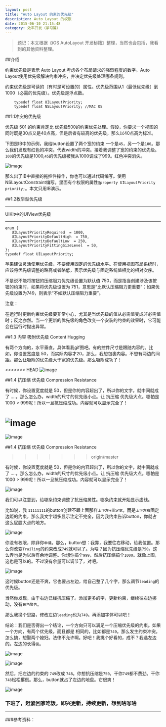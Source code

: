 ```yaml
---
layout: post
title: "Auto Layout 约束的优先级"
description: Auto Layout 的权限
date: 2015-06-10 21:15:48
category: 效率开发（学习篇）
---
```

> 题记：本文根据《iOS AutoLayout 开发秘籍》整理，当然也会包括，我看到的其他资料整理。


##介绍


约束优先级是表示 Auto Layout 考虑各个布局请求的强烈程度的数字。Auto Layout使用优先级解决约束冲突，并决定优先级处理哪条规则。

约束优先级是可读的（有时是可设置的）属性。优先级范围从1（最低优先级）到1000（必需的优先级）。优先级是浮点数。

```
	typedef float UILayoutPriority;
	typedef float NSLayoutPriority; //MAC OS
```


##1.1冲突的优先级

优先级 501 的约束肯定比 优先级500的约束优先处理。假设，你要求一个视图的同时既是30点又是40点高，但是后者有较高的优先级，那么以40点高为标准。

下图是IB中的示例，我给button设置了两个宽的约束 一个是`45`，另一个是`100`。那么我们发现有红色的冲突。代表width的冲突。接着我调整了宽的约束的优先级。`100`的优先级是1000,`45`的优先级被我从1000调成了999。红色冲突消失。


![image](/images/priority/priority01.gif)

那么出了IB中直接的拖控件操作，你也可以通过代码编写。使用NSLayoutConstraint编写。里面有个权限的属性`@property UILayoutPriority priority;`。本文只用IB演示。


##1.2枚举型优先级

----

UIKit中的UIView优先级

----
```
enum {
   UILayoutPriorityRequired  = 1000,
   UILayoutPriorityDefaultHigh  = 750,
   UILayoutPriorityDefaultLow  = 250,
   UILayoutPriorityFittingSizeLevel  = 50,
};
typedef float UILayoutPriority;

```

苹果建议灵活使用优先级，不要使用固定的优先级水平。在使用视图布局系统时，应该将优先级调整的略高或者略低，表示优先级与固定系统值相比的相对次序。

不是说不能将按钮的压缩阻力优先级设置为默认值 750，而是指当创建涉及该按钮的约束时，如果将优先级设置为 751，意思是“比默认压缩阻力更重要”：如果优先级设置为749，则表示“不如默认压缩阻力重要”。

注意：

在运行时更新约束优先级要非常小心，尤其是当优先级的值从必需值变成非必需值时；反之亦然。当一个更新的优先级的角色改变一个安装的约束的效果时，它可能会在运行时抛出异常。

##1.3 内容 吸附优先级 Content Hugging

有两个方向的，水平垂直，具体看我gif图吧。有的控件尺寸是跟随内容的。比如，你设置宽度是 50，而实际内容才20，那么，我想包裹内容。不想有两边的间距。那么让吸附的优先级大于宽的优先级。那么吸附成功了！

<<<<<<< HEAD
![image](/images/xifu.gif)

##1.4 抗压缩 优先级 Compression Resistance

有时候，你设置宽度就是  50，但是你的内容超出了，所以你的文字，就中间就成了 ....，那么怎么办，width的尺寸的优先级小点。让 抗压缩 优先级大点。哪怕是 1000 > 999呢！所以一旦抗压缩成功。内容就可以显示完全了！

![image](/images/yasuo.gif)
=======
![image](/images/priority/xifu.gif)

##1.4 抗压缩 优先级 Compression Resistance
>>>>>>> origin/master

有时候，你设置宽度就是  50，但是你的内容超出了，所以你的文字，就中间就成了 ....，那么怎么办，width的尺寸的优先级小点。让 抗压缩 优先级大点。哪怕是 1000 > 999呢！所以一旦抗压缩成功。内容就可以显示完全了！



![image](/images/priority/yasuo.gif)

我们可以注意到，给哪条约束调整了抗压缩属性。哪条约束就开始显示虚线。

比如说，我 `11111111`的button创建不跟上面那样`上下左`+`固定宽`，而是`上下左右`固定边距的约束，那么我文字越多显示注定不完全，因为我约束告诉button，你就占这么屁股大点的地方。

![image](/images/priority/yasuo00.png)

你没有权限，除非你`申请`。那么，button想：我靠，我要往右移动，给我位置。那么你改变`Trailing`的约束改成`749`就可以了。为啥？因为抗压缩优先级是`750`。这么弄也是为以后有余地调整。你想你搞个`999`，然后抗压缩搞个`1000`。就像上图，这也是可以的。不过没有余量可以调节了，对吧。

![image](/images/priority/yasuo01.png)

这时候button还是不爽，它也要占左边，给自己整了几个字，那么调节`leading`的优先级。

当然你发现，由于右边已经抗压缩了。添加更多的字，更新约束，继续往右边挪动，没有`黄色警告`。

那么我换个思路，修改左边`leading`也为`749`。再添加字体可以吧！

结论：我们是否得出一个结论，一个方向只可以满足一个压缩优先级的约束。如果一个方向，有两个优先级，而且都是 相同的，比如都是`749`。那么发生约束冲突。怎么搞，想娶两个媳妇。法律不允许啊。好吧！我挑个好看的，成不？我选左边的。左边的长得`俊`。

![image](/images/priority/yasuo02.png)

![image](/images/priority/yasuo03.png)

然后，把左边的约束的 `749`改成 `748`。你想抗压缩是`750`。干你`749`都不费劲。干你`748`松松撂倒。那么，button就占了左边的地盘。它很爽！

![image](/images/priority/yasuo04.png)


### 下班了，赶紧回家吃饭，即兴更新，持续更新，想到啥写啥
------

###参考资料：











